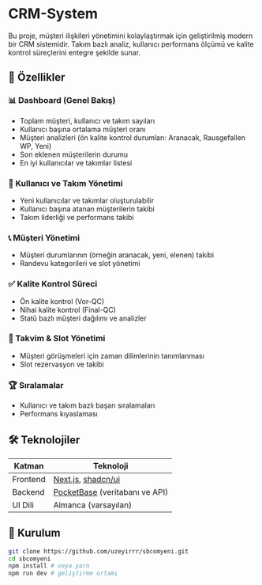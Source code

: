 # CRM-System

Bu proje, müşteri ilişkileri yönetimini kolaylaştırmak için geliştirilmiş modern bir CRM sistemidir. Takım bazlı analiz, kullanıcı performans ölçümü ve kalite kontrol süreçlerini entegre şekilde sunar.

## 🚀 Özellikler

### 📊 Dashboard (Genel Bakış)
- Toplam müşteri, kullanıcı ve takım sayıları
- Kullanıcı başına ortalama müşteri oranı
- Müşteri analizleri (ön kalite kontrol durumları: Aranacak, Rausgefallen WP, Yeni)
- Son eklenen müşterilerin durumu
- En iyi kullanıcılar ve takımlar listesi

### 👥 Kullanıcı ve Takım Yönetimi
- Yeni kullanıcılar ve takımlar oluşturulabilir
- Kullanıcı başına atanan müşterilerin takibi
- Takım liderliği ve performans takibi

### 📞 Müşteri Yönetimi
- Müşteri durumlarının (örneğin aranacak, yeni, elenen) takibi
- Randevu kategorileri ve slot yönetimi

### ✅ Kalite Kontrol Süreci
- Ön kalite kontrol (Vor-QC)
- Nihai kalite kontrol (Final-QC)
- Statü bazlı müşteri dağılımı ve analizler

### 📅 Takvim & Slot Yönetimi
- Müşteri görüşmeleri için zaman dilimlerinin tanımlanması
- Slot rezervasyon ve takibi

### 🏆 Sıralamalar
- Kullanıcı ve takım bazlı başarı sıralamaları
- Performans kıyaslaması

## 🛠️ Teknolojiler

| Katman     | Teknoloji                 |
|------------|---------------------------|
| Frontend   | [Next.js](https://nextjs.org), [shadcn/ui](https://ui.shadcn.com) |
| Backend    | [PocketBase](https://pocketbase.io) (veritabanı ve API) |
| UI Dili    | Almanca (varsayılan)      |

## 📂 Kurulum
```bash
git clone https://github.com/uzeyirrr/sbcomyeni.git
cd sbcomyeni
npm install # veya yarn
npm run dev # geliştirme ortamı

